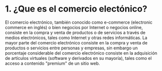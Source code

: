 # 1. ¿Que es el comercio electónico?

El comercio electrónico, también conocido como e-commerce (electronic commerce en inglés) o bien negocios por Internet o negocios online, consiste en la compra y venta de productos o de servicios a través de medios electrónicos, tales como Internet y otras redes informáticas.
La mayor parte del comercio electrónico consiste en la compra y venta de productos o servicios entre personas y empresas, sin embargo un porcentaje considerable del comercio electrónico consiste en la adquisición de artículos virtuales (software y derivados en su mayoría), tales como el acceso a contenido "premium" de un sitio web.